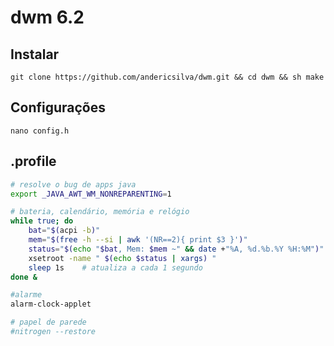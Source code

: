 # dwm 6.2
## Instalar
    git clone https://github.com/andericsilva/dwm.git && cd dwm && sh make

## Configurações
    nano config.h

## .profile

```bash
# resolve o bug de apps java
export _JAVA_AWT_WM_NONREPARENTING=1 

# bateria, calendário, memória e relógio
while true; do
    bat="$(acpi -b)"
    mem="$(free -h --si | awk '(NR==2){ print $3 }')"
    status="$(echo "$bat, Mem: $mem ~" && date +"%A, %d.%b.%Y %H:%M")"
    xsetroot -name " $(echo $status | xargs) "
    sleep 1s    # atualiza a cada 1 segundo
done &

#alarme
alarm-clock-applet

# papel de parede
#nitrogen --restore
```
